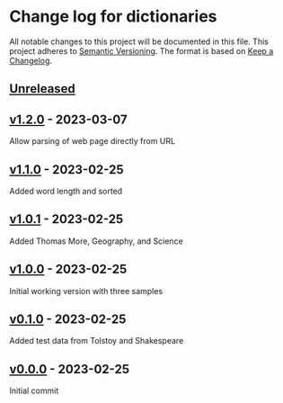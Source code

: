 # Change log for dictionaries
All notable changes to this project will be documented in this file.
This project adheres to [Semantic Versioning].
The format is based on [Keep a Changelog].
	
## [Unreleased]

## [v1.2.0] - 2023-03-07
Allow parsing of web page directly from URL

## [v1.1.0] - 2023-02-25
Added word length and sorted

## [v1.0.1] - 2023-02-25
Added Thomas More, Geography, and Science

## [v1.0.0] - 2023-02-25
Initial working version with three samples

## [v0.1.0] - 2023-02-25
Added test data from Tolstoy and Shakespeare

## [v0.0.0] - 2023-02-25
Initial commit

[Semantic Versioning]: http://semver.org
[Keep a Changelog]: http://keepachangelog.com
[Unreleased]: https://github.com/philhanna/dictionaries/compare/v1.2.0..HEAD
[v1.2.0]: https://github.com/philhanna/dictionaries/compare/v1.1.0..v1.2.0
[v1.1.0]: https://github.com/philhanna/dictionaries/compare/v1.0.1..v1.1.0
[v1.0.1]: https://github.com/philhanna/dictionaries/compare/v1.0.0..v1.0.1
[v1.0.0]: https://github.com/philhanna/dictionaries/compare/v0.1.0..v1.0.0
[v0.1.0]: https://github.com/philhanna/dictionaries/compare/v0.0.0..v0.1.0
[v0.0.0]: https://github.com/philhanna/dictionaries/compare/0595dca..v0.0.0

